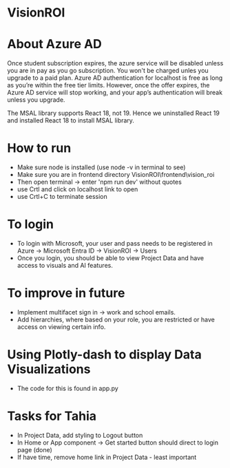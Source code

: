 # VisionROI

# About Azure AD
Once student subscription expires, the azure service will be disabled unless you are in pay as you go subscription. You won't be charged unles you upgrade to a paid plan.
Azure AD authentication for localhost is free as long as you’re within the free tier limits.
However, once the offer expires, the Azure AD service will stop working, and your app’s authentication will break unless you upgrade.

The MSAL library supports React 18, not 19. Hence we uninstalled React 19 and installed React 18 to install MSAL library.

# How to run
 - Make sure node is installed (use node -v in terminal to see)
 - Make sure you are in frontend directory VisionROI\frontend\vision_roi
 - Then open terminal -> enter 'npm run dev' without quotes
 - use Crtl and click on localhost link to open
 - use Crtl+C to terminate session

# To login
- To login with Microsoft, your user and pass needs to be registered in Azure -> Microsoft Entra ID -> VisionROI -> Users
- Once you login, you should be able to view Project Data and have access to visuals and AI features.

# To improve in future
- Implement multifacet sign in -> work and school emails.
- Add hierarchies, where based on your role, you are restricted or have access on viewing certain info.

# Using Plotly-dash to display Data Visualizations
- The code for this is found in app.py 

# Tasks for Tahia
- In Project Data, add styling to Logout button 
- In Home or App component -> Get started button should direct to login page (done)
- If have time, remove home link in Project Data - least important
